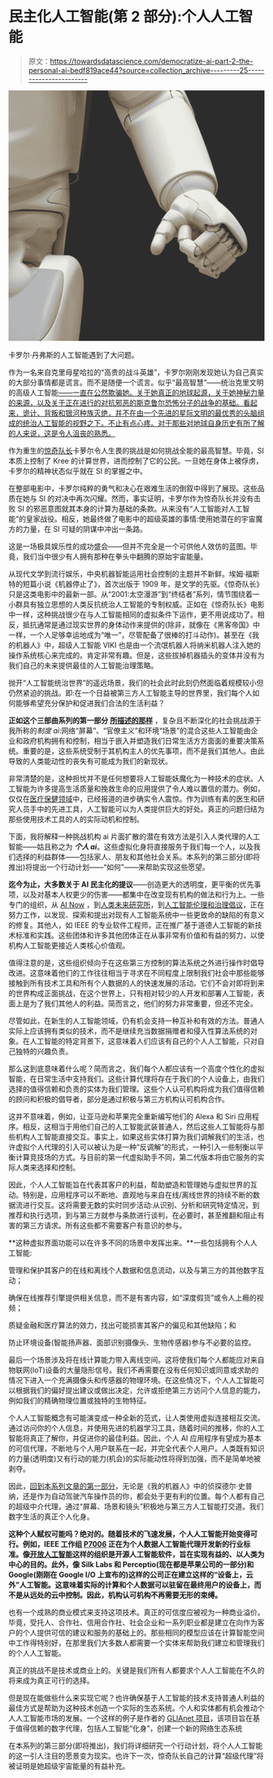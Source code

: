 # 民主化人工智能(第 2 部分):个人人工智能

> 原文：<https://towardsdatascience.com/democratize-ai-part-2-the-personal-ai-bedf819ace44?source=collection_archive---------25----------------------->

![](img/208f857f2254dbfb7b3069f466fbe56b.png)

卡罗尔·丹弗斯的人工智能遇到了大问题。

作为一名来自克里母星哈拉的“高贵的战斗英雄”，卡罗尔刚刚发现她认为自己真实的大部分事情都是谎言。而不是随便一个谎言。似乎“最高智慧”——统治克里文明的高级人工智能[——一直在公然欺骗她。关于她真正的地球起源，关于她神秘力量的来源，以及关于正在进行的对抗邪恶的斯克鲁尔恐怖分子的战争的基础。看起来，诡计、背叛和银河种族灭绝，并不在由一个先进的星际文明的最优秀的头脑组成的统治人工智能的视野之下。不止有点心疼。对于那些对地球自身历史有所了解的人来说，这是令人沮丧的熟悉。](https://www.marvel.com/characters/supreme-intelligence)

作为重生的[惊奇队长](https://en.wikipedia.org/wiki/Captain_Marvel_(film))卡萝尔令人生畏的挑战是如何挑战全能的最高智慧。毕竟，SI 本质上控制了 Kree 的计算世界，进而控制了它的公民。一旦她在身体上被俘虏，卡罗尔的精神状态似乎就在 SI 的掌握之中。

在整部电影中，卡罗尔纯粹的勇气和决心在艰难生活的倒叙中得到了展现。这些品质在她与 SI 的对决中再次闪耀。然而，事实证明，卡罗尔作为惊奇队长并没有击败 SI 的邪恶意图就其本身的计算为基础的条款。从来没有“人工智能对人工智能”的皇家战役。相反，她最终做了电影中的超级英雄的事情:使用她潜在的宇宙魔方的力量，在 SI 可疑的阴谋中冲出一条路。

这是一场极具娱乐性的成功盛会——但并不完全是一个可供他人效仿的蓝图。毕竟，我们当中很少有人拥有那种在拳头中翻腾的原始宇宙能量。

从现代文学到流行娱乐，中央机器智能运用社会控制的主题并不新鲜。埃姆·福斯特的短篇小说《机器停止了》，首次出版于 1909 年，是文学的先驱。《惊奇队长》只是这类电影中的最新一部。从“2001:太空漫游”到“终结者”系列，情节围绕着一小群具有独立思想的人类反抗统治人工智能的专制权威。正如在《惊奇队长》电影中一样，这种挑战很少在与人工智能相同的虚拟条件下运作，更不用说成功了。相反，抵抗通常是通过现实世界的身体动作来提供的(除非，就像在《黑客帝国》中一样，一个人足够幸运地成为“唯一”，尽管配备了很棒的打斗动作)。甚至在《我的机器人》中，超级人工智能 VIKI 也是由一个流氓机器人将纳米机器人注入她的操作系统核心来完成的。肯定非常有趣。但是，这些拔掉机器插头的变体并没有为我们自己的未来提供最佳的人工智能治理策略。

抛开“人工智能统治世界”的遥远场景，我们的社会此时此刻仍然面临着规模较小但仍然紧迫的挑战。即:在一个日益被第三方人工智能主导的世界里，我们每个人如何能够希望充分保护和促进我们合法的生活利益？

**正如这个三部曲系列的第一部分** [**所描述的那样**](https://medium.com/swlh/democratize-ai-part-i-ade3cc7f727d?source=friends_link&sk=d5e71a13da159b37554b2a62c466fae2) ，复杂且不断深化的社会挑战源于我所称的*制度 ai*:网络“屏幕”、“官僚主义”和环境“场景”的混合这些人工智能由企业和政府机构拥有和控制，相当于嵌入并塑造我们日常生活方方面面的重要决策系统。重要的是，这些系统受制于其机构主人的优先事项，而不是我们其他人。由此导致的人类能动性的丧失有可能成为我们的新现状。

非常清楚的是，这种担忧并不是任何想要将人工智能妖魔化为一种技术的症状。人工智能为许多提高生活质量和挽救生命的应用提供了令人难以置信的潜力。例如，仅仅在[医疗保健领域](https://www.forbes.com/sites/insights-intelai/2019/02/11/ai-and-healthcare-a-giant-opportunity/#460071ee4c68)中，已经报道的进步确实令人震惊。作为训练有素的医生和研究人员手中的先进工具，人工智能可以为人类提供巨大的好处。真正的问题归结为那些使用技术工具的人的实际动机和控制。

下面，我将解释一种挑战机构 ai 片面扩散的潜在有效方法是引入人类代理的人工智能——姑且称之为 ***个人 ai***。这些虚拟化身将直接服务于我们每一个人，以及我们选择的利益群体——包括家人、朋友和其他社会关系。本系列的第三部分(即将推出)将提出一个行动计划——“如何”——来帮助实现这些愿望。

**迄今为止，大多数关于 AI 民主化的提议**——创造更大的透明度，更平衡的优先事项，以及对基本人权更少的伤害——都集中在改变现有机构的做法和行为上。一些专门的组织，从 [AI Now](https://ainowinstitute.org/) ，到[人类未来研究所](https://www.fhi.ox.ac.uk/)，到[人工智能伦理和治理倡议](https://cyber.harvard.edu/topics/ethics-and-governance-ai)，正在努力工作，以发现、探索和提出对现有人工智能系统中一些更致命的缺陷的有意义的修复。其他人，如 IEEE 的专业软件工程师，正在推广基于道德人工智能的新技术标准和实践。这些团体和许多其他团体正在从事非常有价值和有益的努力，以使机构人工智能更接近人类核心价值观。

值得注意的是，这些组织倾向于在这些第三方控制的算法系统之外进行操作时倡导改进。这意味着他们的工作往往相当于寻求在不同程度上限制我们社会中那些能够接触到所有技术工具和所有个人数据的人的快速发展的活动。它们不会对即将到来的世界构成正面挑战，在这个世界上，只有相对较少的人开发和部署人工智能，表面上是为了我们其他人的利益。简而言之，他们的努力非常重要，但还不完全。

尽管如此，在新生的人工智能领域，仍有机会支持一种互补和有效的方法。普通人实际上应该拥有类似的技术，而不是继续充当数据捐赠者和侵入性算法系统的对象。在人工智能的特定背景下，这意味着人们应该有自己的个人人工智能，只对自己独特的兴趣负责。

那么这到底意味着什么呢？简而言之，我们每个人都应该有一个高度个性化的虚拟智能，在日常生活中支持我们。这些计算代理将存在于我们的个人设备上，由我们选择的值得信赖和负责的实体为我们管理。这些个人认可机构将成为我们值得信赖的顾问和积极的倡导者，部分是通过积极与第三方机构认可机构合作。

这并不意味着，例如，让亚马逊和苹果完全重新编写他们的 Alexa 和 Siri 应用程序。相反，这相当于用他们自己的人工智能武装普通人，然后这些人工智能将与那些机构人工智能直接交互。事实上，如果这些实体打算为我们调解我们的生活，也许虚拟个人代理的引入可以被认为是一种“反调解”的形式，一种引入一些制衡以平衡计算竞技场的方式。与目前的第一代虚拟助手不同，第二代版本将由它服务的实际人类来选择和控制。

因此，个人人工智能旨在代表其客户的利益，帮助塑造和管理她与虚拟世界的互动。特别是，应用程序可以不断地、直观地与来自在线/离线世界的持续不断的数据流进行交互。这将需要无数的实时同步活动:从识别、分析和研究特定情况，到推荐和执行选项，到与第三方就参与条款进行谈判，在必要时，甚至推翻和阻止有害的第三方请求。所有这些都不需要客户有意识的参与。

**这种虚拟界面功能可以在许多不同的场景中发挥出来。**一些包括拥有个人人工智能:

管理和保护其客户的在线和离线个人数据和信息流动，以及与第三方的其他数字互动；

确保在线推荐引擎提供相关信息，而不是有害内容，如“深度假货”或令人上瘾的视频；

质疑金融和医疗算法的效力，找出可能损害其客户的偏见和其他缺陷；和

防止环境设备(智能扬声器、面部识别摄像头、生物传感器)参与不必要的监控。

最后一个场景涉及将在线计算能力带入离线空间。这将使我们每个人都能应对来自物联网(IoT)设备的大量隐形信号。我们不再需要在没有任何知识或同意或求助的情况下进入一个充满摄像头和传感器的物理环境。在这些情况下，个人人工智能可以根据我们的偏好提出建议或做出决定，允许或拒绝第三方访问个人信息的能力，例如我们的精确物理位置或独特的生物特征。

个人人工智能概念有可能演变成一种全新的范式，让人类使用虚拟连接相互交流。通过访问你的个人信息，并使用先进的机器学习工具，随着时间的推移，你的人工智能将真正了解你，并促进你的最佳利益。因此，个人 AI 应用程序有望成为基本的可信代理，不断地与个人用户联系在一起，并完全代表个人用户。人类既有知识的力量(透明度)又有行动的能力(机会)的实际能动性将得到加强，而不是简单地被剥夺。

因此，[回到本系列文章的第一部分](https://medium.com/swlh/democratize-ai-part-i-ade3cc7f727d?source=friends_link&sk=d5e71a13da159b37554b2a62c466fae2)，无论是《我的机器人》中的侦探德尔·史普纳，还是作为自动驾驶汽车操作员的你，都会处于更有利的位置。每个人都有自己的超级中介代理，通过“屏幕、场景和镜头”积极地与第三方人工智能打交道。我们数字生活的真正个人化身。

**这种个人赋权可能吗？绝对的。随着技术的飞速发展，个人人工智能开始变得可行。例如，IEEE 工作组 [P7006](https://standards.ieee.org/project/7006.html) 正在为个人数据人工智能代理开发新的行业标准。像[开放人工智能](https://openai.com/charter/)这样的组织是开源人工智能软件，旨在实现有益的、以人类为中心的目的。此外，像 Silk Labs 和 Perceptio(现在都是苹果公司的一部分)和 Google(刚刚在 Google I/O 上宣布的)这样的公司正在建立这样的“设备上，云外”人工智能。这意味着实际的计算和个人数据可以驻留在最终用户的设备上，而不是从远处的云中控制。因此，机构认可机构不再需要无形的束缚。**

也有一个成熟的商业模式来支持这项技术。真正的可信度应被视为一种商业溢价。毕竟，受托人、合作社、信用合作社、社会企业和一系列职业都是建立在向作为客户的个人提供可信的建议和服务的基础上的。那些相同的模型应该在计算智能空间中工作得特别好，在那里我们大多数人都需要一个实体来帮助我们建立和管理我们的个人人工智能。

真正的挑战不是技术或商业上的。关键是我们所有人都要求个人人工智能在不久的将来成为真正可行的选择。

但是现在能做些什么来实现它呢？也许确保基于人工智能的技术支持普通人利益的最佳方式是帮助为这种技术创造一个实际的生态系统。个人和实体都有机会推动个人人工智能市场的发展。一个这样的例子是作者的 [GLIAnet 项目](https://glia.net/)，该项目旨在基于值得信赖的数字代理，包括人工智能“化身”，创建一个新的网络生态系统

在本系列的第三部分(即将推出)，我们将详细研究一个行动计划，将个人人工智能的这一引人注目的愿景变为现实。也许下一次，惊奇队长自己的计算“超级代理”将被证明是她超级宇宙能量的有益补充。